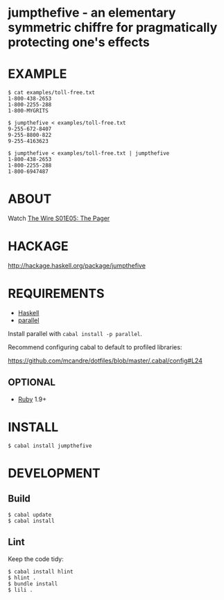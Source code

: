 # jumpthefive - an elementary symmetric chiffre for pragmatically protecting one's effects

# EXAMPLE

```
$ cat examples/toll-free.txt 
1-800-438-2653
1-800-2255-288
1-800-MYGRITS

$ jumpthefive < examples/toll-free.txt 
9-255-672-8407
9-255-8800-822
9-255-4163623

$ jumpthefive < examples/toll-free.txt | jumpthefive
1-800-438-2653
1-800-2255-288
1-800-6947487
```

# ABOUT

Watch [The Wire S01E05: The Pager](http://www.imdb.com/title/tt0749450/?ref_=ttep_ep5)

# HACKAGE

http://hackage.haskell.org/package/jumpthefive

# REQUIREMENTS

* [Haskell](http://www.haskell.org/)
* [parallel](http://hackage.haskell.org/package/parallel)

Install parallel with `cabal install -p parallel`.

Recommend configuring cabal to default to profiled libraries:

https://github.com/mcandre/dotfiles/blob/master/.cabal/config#L24

## OPTIONAL

* [Ruby](https://www.ruby-lang.org/) 1.9+

# INSTALL

```
$ cabal install jumpthefive
```

# DEVELOPMENT

## Build

```
$ cabal update
$ cabal install
```

## Lint

Keep the code tidy:

```
$ cabal install hlint
$ hlint .
$ bundle install
$ lili .
```
